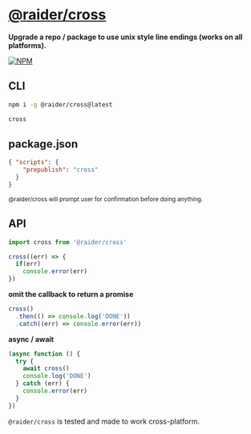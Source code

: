 # [@raider/cross](https://npmjs.com/package/@raider/cross)

**Upgrade a repo / package to use unix style line endings (works on all platforms).**

[![NPM](https://nodei.co/npm/cross.png?stars=true&downloads=true)](https://nodei.co/npm/cross/)

## CLI

```bash
npm i -g @raider/cross@latest

cross
```

## package.json

```json
{ "scripts": {
    "prepublish": "cross"
  }
}
```

<sup>@raider/cross will prompt user for confirmation before doing anything.</sup>

## API

```js
import cross from '@raider/cross'

cross((err) => {
  if(err)
    console.error(err)
})
```

**omit the callback to return a promise**

```js
cross()
  .then(() => console.log('DONE'))
  .catch((err) => console.error(err))
```

**async / await**

```js
(async function () {
  try {
    await cross()
    console.log('DONE')
  } catch (err) {
    console.error(err)
  }
})
```


`@raider/cross` is tested and made to work cross-platform.
